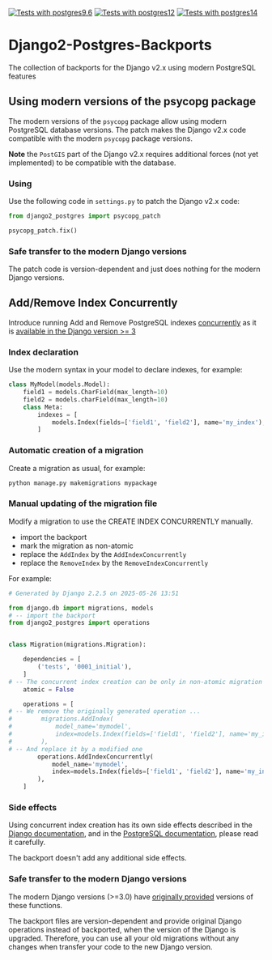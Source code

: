[![Tests with postgres9.6](https://github.com/nnseva/django2-postgres-backport/actions/workflows/test-postgres9.yml/badge.svg)](https://github.com/nnseva/django2-postgres-backport/actions/workflows/test-postgres9.yml)
[![Tests with postgres12](https://github.com/nnseva/django2-postgres-backport/actions/workflows/test-postgres12.yml/badge.svg)](https://github.com/nnseva/django2-postgres-backport/actions/workflows/test-postgres12.yml)
[![Tests with postgres14](https://github.com/nnseva/django2-postgres-backport/actions/workflows/test-postgres14.yml/badge.svg)](https://github.com/nnseva/django2-postgres-backport/actions/workflows/test-postgres14.yml)

# Django2-Postgres-Backports

The collection of backports for the Django v2.x using modern PostgreSQL features

## Using modern versions of the psycopg package

The modern versions of the `psycopg` package allow using modern PostgreSQL database versions.
The patch makes the Django v2.x code compatible with the modern `psycopg` package versions.

__Note__ the `PostGIS` part of the Django v2.x requires additional forces (not yet implemented) to be compatible with the database.

### Using

Use the following code in `settings.py` to patch the Django v2.x code:

```python
from django2_postgres import psycopg_patch

psycopg_patch.fix()
```

### Safe transfer to the modern Django versions

The patch code is version-dependent and just does nothing for the modern Django versions.

## Add/Remove Index Concurrently

Introduce running Add and Remove PostgreSQL indexes [concurrently](https://www.postgresql.org/docs/current/sql-createindex.html#SQL-CREATEINDEX-CONCURRENTLY)
as it is [available in the Django version >= 3](https://docs.djangoproject.com/en/dev/ref/contrib/postgres/operations/#concurrent-index-operations)

### Index declaration

Use the modern syntax in your model to declare indexes, for example:

```python
class MyModel(models.Model):
    field1 = models.CharField(max_length=10)
    field2 = models.charField(max_length=10)
    class Meta:
        indexes = [
            models.Index(fields=['field1', 'field2'], name='my_index'),
        ]
```

### Automatic creation of a migration

Create a migration as usual, for example:

```sh
python manage.py makemigrations mypackage
```

### Manual updating of the migration file

Modify a migration to use the CREATE INDEX CONCURRENTLY manually.

- import the backport
- mark the migration as non-atomic
- replace the `AddIndex` by the `AddIndexConcurrently`
- replace the `RemoveIndex` by the `RemoveIndexConcurrently`

For example:

```python
# Generated by Django 2.2.5 on 2025-05-26 13:51

from django.db import migrations, models
# -- import the backport
from django2_postgres import operations


class Migration(migrations.Migration):

    dependencies = [
        ('tests', '0001_initial'),
    ]
# -- The concurrent index creation can be only in non-atomic migration
    atomic = False

    operations = [
# -- We remove the originally generated operation ...
#        migrations.AddIndex(
#            model_name='mymodel',
#            index=models.Index(fields=['field1', 'field2'], name='my_index'),
#        ),
# -- And replace it by a modified one
        operations.AddIndexConcurrently(
            model_name='mymodel',
            index=models.Index(fields=['field1', 'field2'], name='my_index'),
        ),
    ]

```

### Side effects

Using concurrent index creation has its own side effects described in the
[Django documentation](https://docs.djangoproject.com/en/dev/ref/contrib/postgres/operations/#concurrent-index-operations), and
in the [PostgreSQL documentation](https://www.postgresql.org/docs/current/sql-createindex.html#SQL-CREATEINDEX-CONCURRENTLY),
please read it carefully.

The backport doesn't add any additional side effects.

### Safe transfer to the modern Django versions

The modern Django versions (>=3.0) have
[originally provided](https://docs.djangoproject.com/en/dev/ref/contrib/postgres/operations/#concurrent-index-operations)
versions of these functions.

The backport files are version-dependent and provide original Django operations instead of backported, when the version of the Django is upgraded.
Therefore, you can use all your old migrations without any changes when transfer your code to the new Django version.
